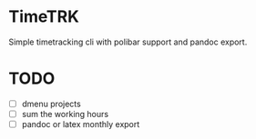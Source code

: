 # TimeTRK

Simple timetracking cli with polibar support and pandoc export.

# TODO

- [ ] dmenu projects
- [ ] sum the working hours
- [ ] pandoc or latex monthly export
